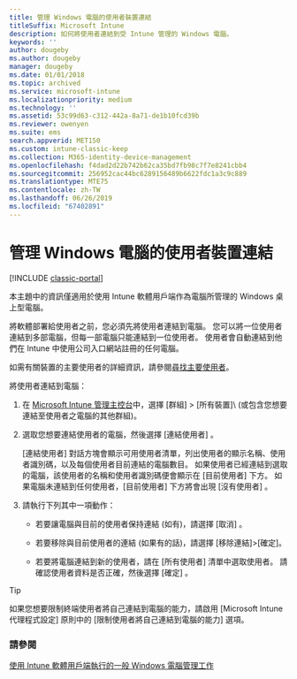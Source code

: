 ```yaml
---
title: 管理 Windows 電腦的使用者裝置連結
titleSuffix: Microsoft Intune
description: 如何將使用者連結到受 Intune 管理的 Windows 電腦。
keywords: ''
author: dougeby
ms.author: dougeby
manager: dougeby
ms.date: 01/01/2018
ms.topic: archived
ms.service: microsoft-intune
ms.localizationpriority: medium
ms.technology: ''
ms.assetid: 53c99d63-c312-442a-8a71-de1b10fcd39b
ms.reviewer: owenyen
ms.suite: ems
search.appverid: MET150
ms.custom: intune-classic-keep
ms.collection: M365-identity-device-management
ms.openlocfilehash: f4dad2d22b742b62ca35bd7fb98c7f7e8241cbb4
ms.sourcegitcommit: 256952cac44bc6289156489b6622fdc1a3c9c889
ms.translationtype: MTE75
ms.contentlocale: zh-TW
ms.lasthandoff: 06/26/2019
ms.locfileid: "67402891"
---
```

# <a name="manage-user-device-linking-for-windows-pcs"></a>管理 Windows 電腦的使用者裝置連結

[!INCLUDE [classic-portal](includes/classic-portal.md)]

本主題中的資訊僅適用於使用 Intune 軟體用戶端作為電腦所管理的 Windows 桌上型電腦。 

將軟體部署給使用者之前，您必須先將使用者連結到電腦。 您可以將一位使用者連結到多部電腦，但每一部電腦只能連結到一位使用者。 使用者會自動連結到他們在 Intune 中使用公司入口網站註冊的任何電腦。

如需有關裝置的主要使用者的詳細資訊，請參閱[尋找主要使用者](find-primary-user.md)。

將使用者連結到電腦：

1. 在 [Microsoft Intune 管理主控台](https://manage.microsoft.com/)中，選擇 [群組]  &gt; [所有裝置]\  (或包含您想要連結至使用者之電腦的其他群組)。

2. 選取您想要連結使用者的電腦，然後選擇 [連結使用者]  。

   [連結使用者]  對話方塊會顯示可用使用者清單，列出使用者的顯示名稱、使用者識別碼，以及每個使用者目前連結的電腦數目。 如果使用者已經連結到選取的電腦，該使用者的名稱和使用者識別碼便會顯示在 [目前使用者]  下方。 如果電腦未連結到任何使用者，[目前使用者]  下方將會出現 [沒有使用者]  。

3. 請執行下列其中一項動作：

   - 若要讓電腦與目前的使用者保持連結 (如有)，請選擇 [取消]  。

   - 若要移除與目前使用者的連結 (如果有的話)，請選擇 [移除連結]&gt;[確定]。 

   - 若要將電腦連結到新的使用者，請在 [所有使用者]  清單中選取使用者。 請確認使用者資料是否正確，然後選擇 [確定]  。

> [!TIP]
> 如果您想要限制終端使用者將自己連結到電腦的能力，請啟用 [Microsoft Intune 代理程式設定]  原則中的 [限制使用者將自己連結到電腦的能力]  選項。

### <a name="see-also"></a>請參閱

[使用 Intune 軟體用戶端執行的一般 Windows 電腦管理工作](common-windows-pc-management-tasks-with-the-microsoft-intune-computer-client.md)
